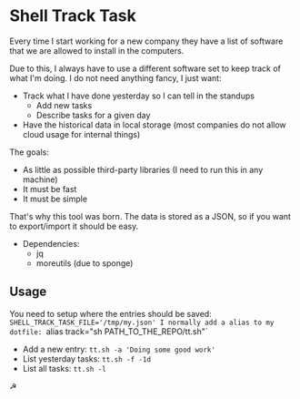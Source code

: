 # Shell Track Task

Every time I start working for a new company they have a list of software that we are allowed to install in the computers. 

Due to this, I always have to use a different software set to keep track of what I'm doing. I do not need anything fancy, I just want:

- Track what I have done yesterday so I can tell in the standups
    - Add new tasks
    - Describe tasks for a given day
- Have the historical data in local storage (most companies do not allow cloud usage for internal things)

The goals:
- As little as possible third-party libraries (I need to run this in any machine)
- It must be fast
- It must be simple

That's why this tool was born. The data is stored as a JSON, so if you want to export/import it should be easy.

- Dependencies:
    - jq
    - moreutils (due to sponge)


## Usage

You need to setup where the entries should be saved: `SHELL_TRACK_TASK_FILE='/tmp/my.json'
I normally add a alias to my dotfile:
`alias track="sh PATH_TO_THE_REPO/tt.sh"`


- Add a new entry: `tt.sh -a 'Doing some good work'`
- List yesterday tasks: `tt.sh -f -1d`
- List all tasks: `tt.sh -l`

☭
